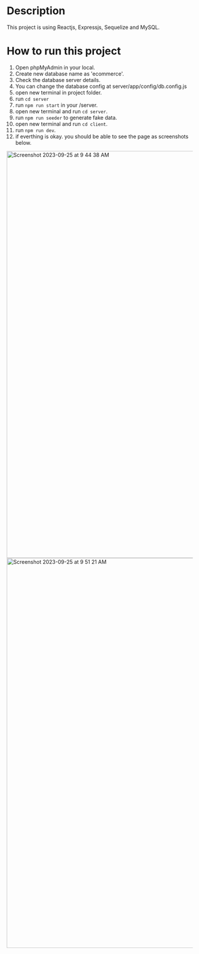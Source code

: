 # Description

This project is using Reactjs, Expressjs, Sequelize and MySQL.

# How to run this project

1. Open phpMyAdmin in your local.
2. Create new database name as 'ecommerce'.
3. Check the database server details.
4. You can change the database config at server/app/config/db.config.js
5. open new terminal in project folder.
6. run `cd server`
7. run `npm run start` in your /server.
8. open new terminal and run `cd server`.
9. run `npm run seeder` to generate fake data.
10. open new terminal and run `cd client`.
11. run `npm run dev`.
12. if everthing is okay. you should be able to see the page as screenshots below.

<img width="1103" alt="Screenshot 2023-09-25 at 9 44 38 AM" src="https://github.com/sufifisas/mi-ecommerce/assets/50712718/9a1cedc6-b7df-4259-bd8a-e2f9a591ac08">
<img width="1057" alt="Screenshot 2023-09-25 at 9 51 21 AM" src="https://github.com/sufifisas/mi-ecommerce/assets/50712718/eb203568-0746-4939-8ffd-f57d44b0c535">


